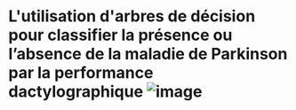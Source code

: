 # L'utilisation d'arbres de décision pour classifier la présence ou l’absence de la maladie de Parkinson par la performance dactylographique ![image](https://github.com/tristmartin/MMD6060/assets/123830223/dd6b67e9-3de6-4bd0-a8d3-6d1623ee3b9a)

